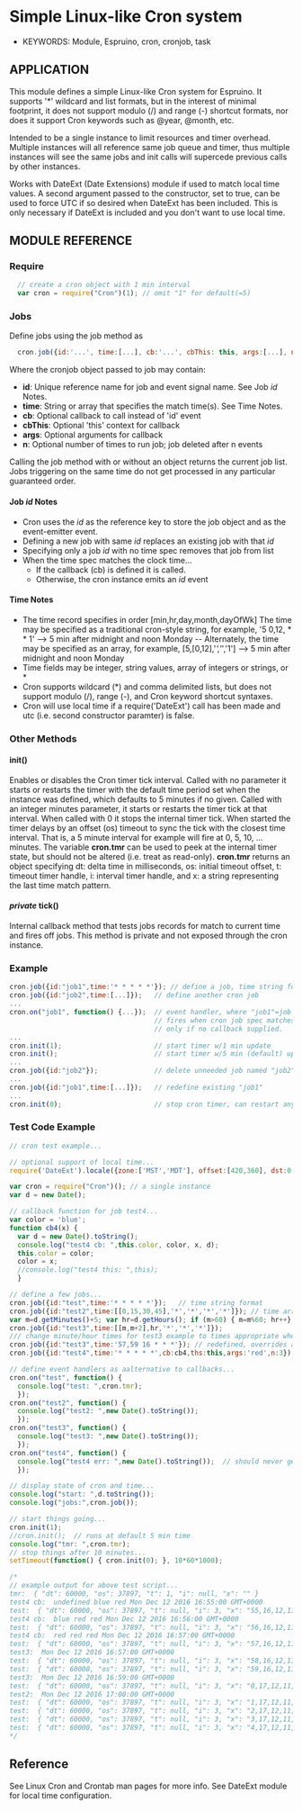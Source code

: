 <!--- Copyright (C) 2016 Enchanted Engineering. See the file LICENSE for use. -->

# Simple Linux-like Cron system

* KEYWORDS: Module, Espruino, cron, cronjob, task

## APPLICATION

This module defines a simple Linux-like Cron system for Espruino. It supports 
'*' wildcard and list formats, but in the interest of minimal footprint, it 
does not support modulo (/) and range (-) shortcut formats, nor does it 
support Cron keywords such as @year, @month, etc.

Intended to be a single instance to limit resources and timer overhead.
Multiple instances will all reference same job queue and timer, thus multiple 
instances will see the same jobs and init calls will supercede previous calls 
by other instances.

Works with DateExt (Date Extensions) module if used to match local time values. 
A second argument passed to the constructor, set to true, can be used to force 
UTC if so desired when DateExt has been included. This is only necessary if 
DateExt is included and you don't want to use local time.

## MODULE REFERENCE

### Require

```javascript
  // create a cron object with 1 min interval 
  var cron = require("Cron")(1); // omit "1" for default(=5)
```

### Jobs
Define jobs using the job method as

```javascript
  cron.job({id:'...', time:[...], cb:'...', cbThis: this, args:[...], n:#}); 
```
Where the cronjob object passed to job may contain:
  - **id**: Unique reference name for job and event signal name. See Job *id* Notes.
  - **time**: String or array that specifies the match time(s). See Time Notes.
  - **cb**: Optional callback to call instead of 'id' event
  - **cbThis**: Optional 'this' context for callback
  - **args**: Optional arguments for callback 
  - **n**: Optional number of times to run job; job deleted after n events
  
  Calling the job method with or without an object returns the current job list. Jobs triggering on the same time do not get processed in any particular guaranteed order.

#### Job *id* Notes
  - Cron uses the *id* as the reference key to store the job object and
    as the event-emitter event.
  - Defining a new job with same *id* replaces an existing job with that *id*
  - Specifying only a job *id* with no time spec removes that job from list
  - When the time spec matches the clock time...
    - If the callback (cb) is defined it is called.
    - Otherwise, the cron instance emits an *id* event 
  
#### Time Notes
  - The time record specifies in order [min,hr,day,month,dayOfWk]
    The time may be specified as a traditional cron-style string, for example,
    '5 0,12, * * 1' --> 5 min after midnight and noon Monday
  -- Alternately, the time may be specified as an array, for example,
    [5,[0,12],'*','*','1'] --> 5 min after midnight and noon Monday
  - Time fields may be integer, string values, array of integers or strings, or *
  - Cron supports wildcard (*) and comma delimited lists, but does not
    support modulo (/), range (-), and Cron keyword shortcut syntaxes.
  - Cron will use local time if a require('DateExt') call has been made 
    and utc (i.e. second constructor paramter) is false.

### Other Methods
#### init(<minutes>)
Enables or disables the Cron timer tick interval. Called with no parameter 
it starts or restarts the timer with the default time period set when the 
instance was defined, which defaults to 5 minutes if no given. Called with 
an integer minutes parameter, it starts or restarts the timer tick at that 
interval. When called with 0 it stops the internal timer tick. When started 
the timer delays by an offset (os) timeout to sync the tick with the 
closest time interval. That is, a 5 minute interval for example will fire at
0, 5, 10, ... minutes. The variable **cron.tmr** can be used to peek at the 
internal timer state, but should not be altered (i.e. treat as read-only). 
**cron.tmr** returns an object specifying dt: delta time in milliseconds,
os: initial timeout offset, t: timeout timer handle, i: interval timer handle,
and x: a string representing the last time match pattern. 
#### *private* tick()
Internal callback method that tests jobs records for match to current time 
and fires off jobs. This method is private and not exposed through the cron
instance.

### Example
    
```javascript
cron.job({id:"job1",time:'* * * * *'}); // define a job, time string format 
cron.job({id:"job2",time:[...]});   // define another cron job 
...
cron.on("job1", function() {...});  // event handler, where "job1"=job id
                                    // fires when cron job spec matches time,
                                    // only if no callback supplied.
...
cron.init(1);                       // start timer w/1 min update
cron.init();                        // start timer w/5 min (default) update
...
cron.job({id:"job2"});              // delete unneeded job named "job2"
...
cron.job({id:"job1",time:[...]});   // redefine existing "job1"
...
cron.init(0);                       // stop cron timer, can restart any time

```
### Test Code Example

```javascript
// cron test example...

// optional support of local time...
require('DateExt').locale({zone:['MST','MDT'], offset:[420,360], dst:0, str:"Y-0M-0D'T'0h:0m:0s z"});

var cron = require("Cron")(); // a single instance
var d = new Date();

// callback function for job test4...
var color = 'blue';
function cb4(x) {
  var d = new Date().toString();
  console.log("test4 cb: ",this.color, color, x, d);
  this.color = color;
  color = x;
  //console.log("test4 this: ",this);
  }

// define a few jobs...
cron.job({id:"test",time:'* * * * *'});   // time string format
cron.job({id:"test2",time:[[0,15,30,45],'*','*','*','*']}); // time array format
var m=d.getMinutes()+5; var hr=d.getHours(); if (m>60) { m=m%60; hr++};
cron.job({id:"test3",time:[[m,m+2],hr,'*','*','*']});
/// change minute/hour times for test3 example to times appropriate when demo runs
cron.job({id:"test3",time:'57,59 16 * * *'}); // redefined, overrides above if run
cron.job({id:"test4",time:'* * * * *',cb:cb4,ths:this,args:'red',n:3}); // only runs 3 times

// define event handlers as aalternative to callbacks...
cron.on("test", function() {
  console.log("test: ",cron.tmr);
  });
cron.on("test2", function() {
  console.log("test2: ",new Date().toString());
  });
cron.on("test3", function() {
  console.log("test3: ",new Date().toString());
  });
cron.on("test4", function() {
  console.log("test4 err: ",new Date().toString());  // should never get called
  });

// display state of cron and time...
console.log("start: ",d.toString());
console.log("jobs:",cron.job());

// start things going...
cron.init(1);
//cron.init();  // runs at default 5 min time
console.log("tmr: ",cron.tmr);
// stop things after 10 minutes...
setTimeout(function() { cron.init(0); }, 10*60*1000);

/*
// example output for above test script...
tmr:  { "dt": 60000, "os": 37897, "t": 1, "i": null, "x": "" }
test4 cb:  undefined blue red Mon Dec 12 2016 16:55:00 GMT+0000
test:  { "dt": 60000, "os": 37897, "t": null, "i": 3, "x": "55,16,12,11,1" }
test4 cb:  blue red red Mon Dec 12 2016 16:56:00 GMT+0000
test:  { "dt": 60000, "os": 37897, "t": null, "i": 3, "x": "56,16,12,11,1" }
test4 cb:  red red red Mon Dec 12 2016 16:57:00 GMT+0000
test:  { "dt": 60000, "os": 37897, "t": null, "i": 3, "x": "57,16,12,11,1" }
test3:  Mon Dec 12 2016 16:57:00 GMT+0000
test:  { "dt": 60000, "os": 37897, "t": null, "i": 3, "x": "58,16,12,11,1" }
test:  { "dt": 60000, "os": 37897, "t": null, "i": 3, "x": "59,16,12,11,1" }
test3:  Mon Dec 12 2016 16:59:00 GMT+0000
test:  { "dt": 60000, "os": 37897, "t": null, "i": 3, "x": "0,17,12,11,1" }
test2:  Mon Dec 12 2016 17:00:00 GMT+0000
test:  { "dt": 60000, "os": 37897, "t": null, "i": 3, "x": "1,17,12,11,1" }
test:  { "dt": 60000, "os": 37897, "t": null, "i": 3, "x": "2,17,12,11,1" }
test:  { "dt": 60000, "os": 37897, "t": null, "i": 3, "x": "3,17,12,11,1" }
test:  { "dt": 60000, "os": 37897, "t": null, "i": 3, "x": "4,17,12,11,1" }
*/
```

## Reference

See Linux Cron and Crontab man pages for more info. See DateExt module for 
local time configuration.
